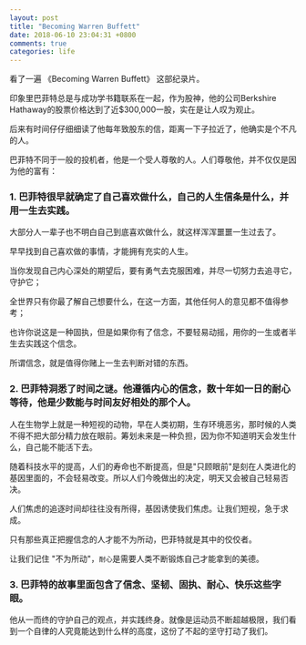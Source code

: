 ```yaml
---
layout: post
title: "Becoming Warren Buffett"
date: 2018-06-10 23:04:31 +0800
comments: true
categories: life
---
```


看了一遍 《Becoming Warren Buffett》 这部纪录片。

印象里巴菲特总是与成功学书籍联系在一起，作为股神，他的公司Berkshire Hathaway的股票价格达到了近$300,000一股，实在是让人叹为观止。

后来有时间仔仔细细读了他每年致股东的信，距离一下子拉近了，他确实是个不凡的人。

巴菲特不同于一般的投机者，他是一个受人尊敬的人。人们尊敬他，并不仅仅是因为他的富有：

### 1. 巴菲特很早就确定了自己喜欢做什么，自己的人生信条是什么，并用一生去实践。

大部分人一辈子也不明白自己到底喜欢做什么，就这样浑浑噩噩一生过去了。

早早找到自己喜欢做的事情，才能拥有充实的人生。

当你发现自己内心深处的期望后，要有勇气去克服困难，并尽一切努力去追寻它，守护它；

全世界只有你最了解自己想要什么，在这一方面，其他任何人的意见都不值得参考；

也许你说这是一种固执，但是如果你有了信念，不要轻易动摇，用你的一生或者半生去实践这个信念。

所谓信念，就是值得你赌上一生去判断对错的东西。


### 2. 巴菲特洞悉了时间之谜。他遵循内心的信念，数十年如一日的耐心等待，他是少数能与时间友好相处的那个人。

人在生物学上就是一种短视的动物，早在人类初期，生存环境恶劣，那时候的人类不得不把大部分精力放在眼前。筹划未来是一种负担，因为你不知道明天会发生什么，自己能不能活下去。

随着科技水平的提高，人们的寿命也不断提高，但是"只顾眼前"是刻在人类进化的基因里面的，不会轻易改变。所以人们今晚做出的决定，明天又会被自己轻易否决。

人们焦虑的追逐时间却往往没有所得，基因诱使我们焦虑。让我们短视，急于求成。

只有那些真正把握信念的人才能不为所动，巴菲特就是其中的佼佼者。

让我们记住  "不为所动"，`耐心`是需要人类不断锻炼自己才能拿到的美德。

### 3. 巴菲特的故事里面包含了信念、坚韧、固执、耐心、快乐这些字眼。

他从一而终的守护自己的观点，并实践终身。就像是运动员不断超越极限，我们看到一个自律的人究竟能达到什么样的高度，这份了不起的坚守打动了我们。
